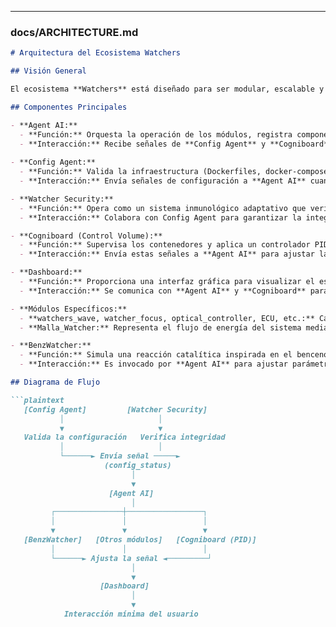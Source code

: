
---

### docs/ARCHITECTURE.md

```markdown
# Arquitectura del Ecosistema Watchers

## Visión General

El ecosistema **Watchers** está diseñado para ser modular, escalable y autoajustable. Inspirado en la estructura hexagonal del benceno y grafeno, Watchers integra diversos módulos que colaboran para garantizar la coherencia y robustez del sistema con mínima intervención del usuario.

## Componentes Principales

- **Agent AI:**  
  - **Función:** Orquesta la operación de los módulos, registra componentes y distribuye comandos.
  - **Interacción:** Recibe señales de **Config Agent** y **Cogniboard** para ajustar parámetros y ejecutar acciones correctivas.
  
- **Config Agent:**  
  - **Función:** Valida la infraestructura (Dockerfiles, docker-compose.yml, dependencias) y genera un archivo centralizado de dependencias.
  - **Interacción:** Envía señales de configuración a **Agent AI** cuando detecta desajustes.

- **Watcher Security:**  
  - **Función:** Opera como un sistema inmunológico adaptativo que verifica, depura y corrige configuraciones y dependencias.
  - **Interacción:** Colabora con Config Agent para garantizar la integridad del sistema.

- **Cogniboard (Control Volume):**  
  - **Función:** Supervisa los contenedores y aplica un controlador PID para generar señales de control.
  - **Interacción:** Envía estas señales a **Agent AI** para ajustar la operación global.

- **Dashboard:**  
  - **Función:** Proporciona una interfaz gráfica para visualizar el estado global, las métricas y para interactuar con el sistema.
  - **Interacción:** Se comunica con **Agent AI** y **Cogniboard** para mostrar datos en tiempo real y permitir la interacción del usuario.

- **Módulos Específicos:**  
  - **watchers_wave, watcher_focus, optical_controller, ECU, etc.:** Cada uno aporta funcionalidades especializadas y se integra de forma plug and play.
  - **Malla_Watcher:** Representa el flujo de energía del sistema mediante una malla hexagonal, con la capacidad de superponer capas dinámicas basadas en la intensidad del flujo.

- **BenzWatcher:**  
  - **Función:** Simula una reacción catalítica inspirada en el benceno para modular las señales de control.
  - **Interacción:** Es invocado por **Agent AI** para ajustar parámetros en función de la señal recibida, utilizando un modelo no lineal (por ejemplo, función sigmoidal).

## Diagrama de Flujo

```plaintext
   [Config Agent]         [Watcher Security]
           │                     │
           ▼                     ▼
   Valida la configuración   Verifica integridad
           │                     │
           └──────► Envía señal ─────►
                     (config_status)
                           │
                           ▼
                      [Agent AI]
                           │
         ┌───────────────┼─────────────────┐
         │               │                 │
         ▼               ▼                 ▼
   [BenzWatcher]   [Otros módulos]   [Cogniboard (PID)]
         │               │                 │
         └──────► Ajusta la señal ◄─────────┘
                           │
                           ▼
                    [Dashboard]
                           │
                           ▼
            Interacción mínima del usuario
